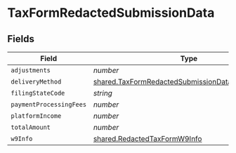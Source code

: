 # TaxFormRedactedSubmissionData


## Fields

| Field                                                                                                                           | Type                                                                                                                            | Required                                                                                                                        | Description                                                                                                                     |
| ------------------------------------------------------------------------------------------------------------------------------- | ------------------------------------------------------------------------------------------------------------------------------- | ------------------------------------------------------------------------------------------------------------------------------- | ------------------------------------------------------------------------------------------------------------------------------- |
| `adjustments`                                                                                                                   | *number*                                                                                                                        | :heavy_minus_sign:                                                                                                              | N/A                                                                                                                             |
| `deliveryMethod`                                                                                                                | [shared.TaxFormRedactedSubmissionDataDeliveryMethod](../../../sdk/models/shared/taxformredactedsubmissiondatadeliverymethod.md) | :heavy_minus_sign:                                                                                                              | N/A                                                                                                                             |
| `filingStateCode`                                                                                                               | *string*                                                                                                                        | :heavy_minus_sign:                                                                                                              | N/A                                                                                                                             |
| `paymentProcessingFees`                                                                                                         | *number*                                                                                                                        | :heavy_minus_sign:                                                                                                              | N/A                                                                                                                             |
| `platformIncome`                                                                                                                | *number*                                                                                                                        | :heavy_minus_sign:                                                                                                              | N/A                                                                                                                             |
| `totalAmount`                                                                                                                   | *number*                                                                                                                        | :heavy_minus_sign:                                                                                                              | N/A                                                                                                                             |
| `w9Info`                                                                                                                        | [shared.RedactedTaxFormW9Info](../../../sdk/models/shared/redactedtaxformw9info.md)                                             | :heavy_minus_sign:                                                                                                              | N/A                                                                                                                             |
